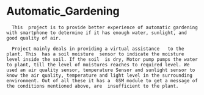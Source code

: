 # Automatic_Gardening

      This  project is to provide better experience of automatic gardening with smartphone to determine if it has enough water, sunlight, and good quality of air.

      Project mainly deals in providing a virtual assistance   to the plant. This  has a soil moisture  sensor to indicate the moisture level inside the soil. If the soil  is dry, Motor pump pumps the water to plant, till the level of moistures reaches to required level. We used an air quality sensor, temperature Sensor and sunlight sensor to know the air quality, temperature and light level in the surrounding environment. Out of all these it has a  GSM module to get a message of the conditions mentioned above, are  insufficient to the plant.

